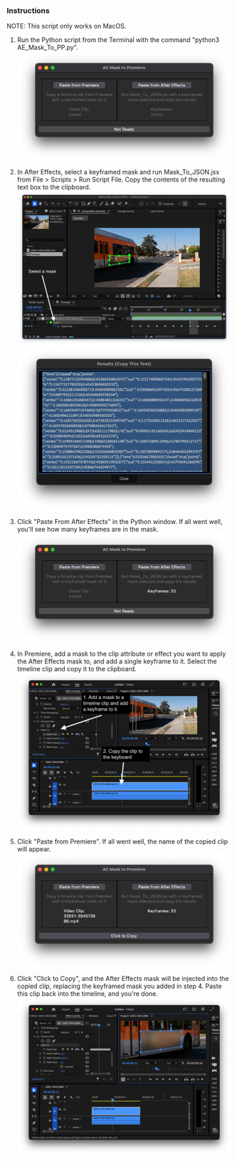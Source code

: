 ### Instructions
NOTE: This script only works on MacOS.
1. Run the Python script from the Terminal with the command "python3 AE_Mask_To_PP.py".
![](Instructions/img/step1.png)

2. In After Effects, select a keyframed mask and run Mask_To_JSON.jsx from File > Scripts > Run Script File. Copy the contents of the resulting text box to the clipboard.
![](Instructions/img/step2a.png)
![](Instructions/img/step2b.png)

3. Click "Paste From After Effects" in the Python window. If all went well, you'll see how many keyframes are in the mask.
![](Instructions/img/step3.png)
4. In Premiere, add a mask to the clip attribute or effect you want to apply the After Effects mask to, and add a single keyframe to it. Select the timeline clip and copy it to the clipboard.  
![](Instructions/img/step4.png)
5. Click "Paste from Premiere". If all went well, the name of the copied clip will appear.
![](Instructions/img/step5.png)
6. Click "Click to Copy", and the After Effects mask will be injected into the copied clip, replacing the keyframed mask you added in step 4. Paste this clip back into the timeline, and you're done.
![](Instructions/img/step6.png)